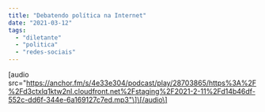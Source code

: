 ```yaml
---
title: "Debatendo política na Internet"
date: "2021-03-12"
tags: 
  - "diletante"
  - "politica"
  - "redes-sociais"
---
```


\[audio src="https://anchor.fm/s/4e33e304/podcast/play/28703865/https%3A%2F%2Fd3ctxlq1ktw2nl.cloudfront.net%2Fstaging%2F2021-2-11%2Fd14b46df-552c-dd6f-344e-6a169127c7ed.mp3"\]\[/audio\]
